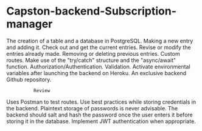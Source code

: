 # Capston-backend-Subscription-manager
The creation of a table and a database in PostgreSQL.
Making a new entry and adding it.
Check out and get the current entries.
Revise or modify the entries already made.
Removing or deleting previous entries.
Custom routes.
Make use of the "try/catch" structure and the "async/await" function.
Authorization/Authentication.
Validation.
Activate environmental variables after launching the backend on Heroku.
An exclusive backend Github repository.


              Review 
Uses Postman to test routes.
Use best practices while storing credentials in the backend. Plaintext storage of passwords is never advisable. The backend should salt and hash the password once the user enters it before storing it in the database.
Implement JWT authentication when appropriate.
  
